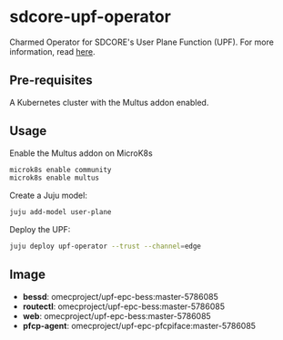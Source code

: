# sdcore-upf-operator

Charmed Operator for SDCORE's User Plane Function (UPF). For more information, read [here](https://github.com/omec-project/upf).

## Pre-requisites

A Kubernetes cluster with the Multus addon enabled.

## Usage

Enable the Multus addon on MicroK8s

```bash
microk8s enable community
microk8s enable multus
```

Create a Juju model:

```bash
juju add-model user-plane
```

Deploy the UPF:

```bash
juju deploy upf-operator --trust --channel=edge
```

## Image

- **bessd**: omecproject/upf-epc-bess:master-5786085
- **routectl**: omecproject/upf-epc-bess:master-5786085
- **web**: omecproject/upf-epc-bess:master-5786085
- **pfcp-agent**: omecproject/upf-epc-pfcpiface:master-5786085
